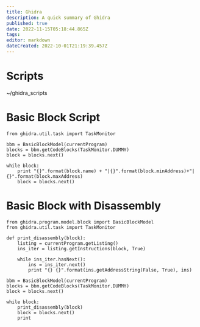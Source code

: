 ```yaml
---
title: Ghidra
description: A quick summary of Ghidra
published: true
date: 2022-11-15T05:18:44.865Z
tags: 
editor: markdown
dateCreated: 2022-10-01T21:19:39.457Z
---
```


# Scripts

~/ghidra_scripts

# Basic Block Script
```from ghidra.program.model.block import BasicBlockModel
from ghidra.util.task import TaskMonitor

bbm = BasicBlockModel(currentProgram)
blocks = bbm.getCodeBlocks(TaskMonitor.DUMMY)
block = blocks.next()

while block:
    print "{}".format(block.name) + "|{}".format(block.minAddress)+"|{}".format(block.maxAddress)
    block = blocks.next()
```

# Basic Block with Disassembly
```
from ghidra.program.model.block import BasicBlockModel
from ghidra.util.task import TaskMonitor

def print_disassembly(block):
    listing = currentProgram.getListing()
    ins_iter = listing.getInstructions(block, True)

    while ins_iter.hasNext():
        ins = ins_iter.next()
        print "{} {}".format(ins.getAddressString(False, True), ins)

bbm = BasicBlockModel(currentProgram)
blocks = bbm.getCodeBlocks(TaskMonitor.DUMMY)
block = blocks.next()

while block:
    print_disassembly(block)
    block = blocks.next()
    print
```
## 